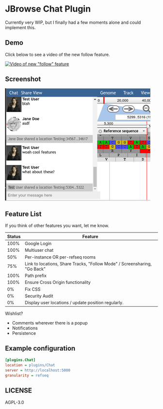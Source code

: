 # JBrowse Chat Plugin

Currently very WIP, but I finally had a few moments alone and could implement this.

## Demo

Click below to see a video of the new follow feature.

[![Video of new "follow" feature](https://img.youtube.com/vi/UZXsznS6LU0/0.jpg)](https://www.youtube.com/watch?v=UZXsznS6LU0)

## Screenshot

![](./img/screenshot.png)

## Feature List

If you think of other features you want, let me know.

Status | Feature
------ | -------
100%   | Google Login
100%   | Multiuser chat
50%    | Per-instance OR per-refseq rooms
75%    | Link to locations, Share Tracks, "Follow Mode" / Screensharing, "Go Back"
100%   | Path prefix
100%   | Ensure Cross Origin functionality
0%     | Fix CSS
0%     | Security Audit
0%     | Display user locations / update position regularly.

Wishlist?

- Comments wherever there is a popup
- Notifications
- Persistence

## Example configuration

```ini
[plugins.Chat]
location = plugins/Chat
server = http://localhost:5000
granularity = refseq
```

## LICENSE

AGPL-3.0
